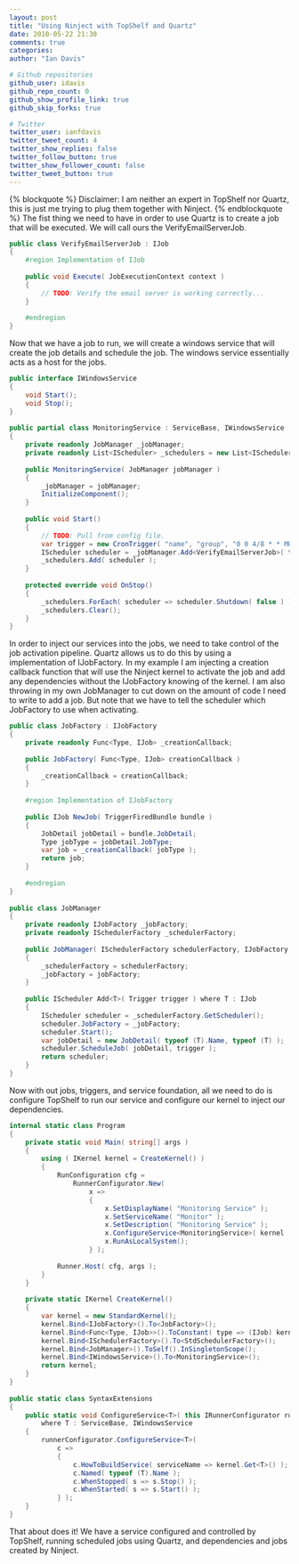 ```yaml
---
layout: post
title: "Using Ninject with TopShelf and Quartz"
date: 2010-05-22 21:30
comments: true
categories: 
author: "Ian Davis"

# Github repositories
github_user: idavis
github_repo_count: 0
github_show_profile_link: true
github_skip_forks: true

# Twitter
twitter_user: ianfdavis
twitter_tweet_count: 4
twitter_show_replies: false
twitter_follow_button: true
twitter_show_follower_count: false
twitter_tweet_button: true
---
```

{% blockquote %}
Disclaimer: I am neither an expert in TopShelf nor Quartz, this is just me trying to plug them together with Ninject.
{% endblockquote %}
The fist thing we need to have in order to use Quartz is to create a job that will be executed. We will call ours the VerifyEmailServerJob.
``` csharp
public class VerifyEmailServerJob : IJob
{
    #region Implementation of IJob
 
    public void Execute( JobExecutionContext context )
    {
        // TODO: Verify the email server is working correctly...
    }
 
    #endregion
}

```
Now that we have a job to run, we will create a windows service that will create the job details and schedule the job. The windows service essentially acts as a host for the jobs.
``` csharp
public interface IWindowsService
{
    void Start();
    void Stop();
}
 
public partial class MonitoringService : ServiceBase, IWindowsService
{
    private readonly JobManager _jobManager;
    private readonly List<IScheduler> _schedulers = new List<IScheduler>();
 
    public MonitoringService( JobManager jobManager )
    {
        _jobManager = jobManager;
        InitializeComponent();
    }
 
    public void Start()
    {
        // TODO: Pull from config file.
        var trigger = new CronTrigger( "name", "group", "0 0 4/8 * * MON-FRI" );
        IScheduler scheduler = _jobManager.Add<VerifyEmailServerJob>( trigger );
        _schedulers.Add( scheduler );
    }
 
    protected override void OnStop()
    {
        _schedulers.ForEach( scheduler => scheduler.Shutdown( false ) );
        _schedulers.Clear();
    }
}
```
In order to inject our services into the jobs, we need to take control of the job activation pipeline. Quartz allows us to do this by using a implementation of IJobFactory. In my example I am injecting a creation callback function that will use the Ninject kernel to activate the job and add any dependencies without the IJobFactory knowing of the kernel. I am also throwing in my own JobManager to cut down on the amount of code I need to write to add a job. But note that we have to tell the scheduler which JobFactory to use when activating.
``` csharp
public class JobFactory : IJobFactory
{
    private readonly Func<Type, IJob> _creationCallback;
 
    public JobFactory( Func<Type, IJob> creationCallback )
    {
        _creationCallback = creationCallback;
    }
 
    #region Implementation of IJobFactory
 
    public IJob NewJob( TriggerFiredBundle bundle )
    {
        JobDetail jobDetail = bundle.JobDetail;
        Type jobType = jobDetail.JobType;
        var job = _creationCallback( jobType );
        return job;
    }
 
    #endregion
}
 
public class JobManager
{
    private readonly IJobFactory _jobFactory;
    private readonly ISchedulerFactory _schedulerFactory;
 
    public JobManager( ISchedulerFactory schedulerFactory, IJobFactory jobFactory )
    {
        _schedulerFactory = schedulerFactory;
        _jobFactory = jobFactory;
    }
 
    public IScheduler Add<T>( Trigger trigger ) where T : IJob
    {
        IScheduler scheduler = _schedulerFactory.GetScheduler();
        scheduler.JobFactory = _jobFactory;
        scheduler.Start();
        var jobDetail = new JobDetail( typeof (T).Name, typeof (T) );
        scheduler.ScheduleJob( jobDetail, trigger );
        return scheduler;
    }
}
```
Now with out jobs, triggers, and service foundation, all we need to do is configure TopShelf to run our service and configure our kernel to inject our dependencies.
``` csharp
internal static class Program
{
    private static void Main( string[] args )
    {
        using ( IKernel kernel = CreateKernel() )
        {
            RunConfiguration cfg =
                RunnerConfigurator.New(
                    x =>
                    {
                        x.SetDisplayName( "Monitoring Service" );
                        x.SetServiceName( "Monitor" );
                        x.SetDescription( "Monitoring Service" );
                        x.ConfigureService<MonitoringService>( kernel );
                        x.RunAsLocalSystem();
                    } );
 
            Runner.Host( cfg, args );
        }
    }
 
    private static IKernel CreateKernel()
    {
        var kernel = new StandardKernel();
        kernel.Bind<IJobFactory>().To<JobFactory>();
        kernel.Bind<Func<Type, IJob>>().ToConstant( type => (IJob) kernel.Get( type ) );
        kernel.Bind<ISchedulerFactory>().To<StdSchedulerFactory>();
        kernel.Bind<JobManager>().ToSelf().InSingletonScope();
        kernel.Bind<IWindowsService>().To<MonitoringService>();
        return kernel;
    }
}
 
public static class SyntaxExtensions
{
    public static void ConfigureService<T>( this IRunnerConfigurator runnerConfigurator, IKernel kernel )
        where T : ServiceBase, IWindowsService
    {
        runnerConfigurator.ConfigureService<T>(
            c =>
            {
                c.HowToBuildService( serviceName => kernel.Get<T>() );
                c.Named( typeof (T).Name );
                c.WhenStopped( s => s.Stop() );
                c.WhenStarted( s => s.Start() );
            } );
    }
}
```
That about does it! We have a service configured and controlled by TopShelf, running scheduled jobs using Quartz, and dependencies and jobs created by Ninject.